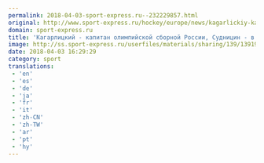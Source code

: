 ```yaml
---
permalink: 2018-04-03-sport-express.ru--232229857.html
original: http://www.sport-express.ru/hockey/europe/news/kagarlickiy-kapitan-olimpiyskoy-sbornoy-rossii-sudnicin-v-vorotah-na-match-s-germaniey-1391932/
domain: sport-express.ru
title: 'Кагарлицкий - капитан олимпийской сборной России, Судницин - в воротах на матч с Германией'
image: http://ss.sport-express.ru/userfiles/materials/sharing/139/1391932.jpg
date: 2018-04-03 16:29:29
category: sport
translations: 
 - 'en'
 - 'es'
 - 'de'
 - 'ja'
 - 'fr'
 - 'it'
 - 'zh-CN'
 - 'zh-TW'
 - 'ar'
 - 'pt'
 - 'hy'
---
```


